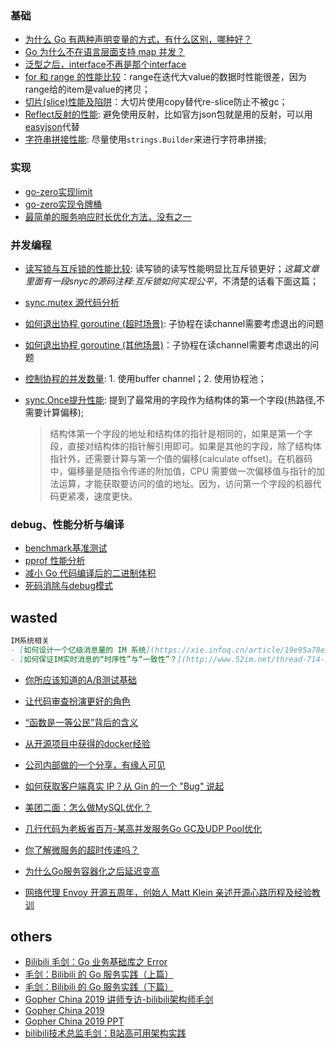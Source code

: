 ### 基础
- [为什么 Go 有两种声明变量的方式，有什么区别，哪种好？](https://mp.weixin.qq.com/s/ADwEhSA1kFOFqzIyWvAqsA)
- [Go 为什么不在语言层面支持 map 并发？](https://mp.weixin.qq.com/s/70ttSbuQ3RpgKkaaIj3D1g)
- [泛型之后，interface不再是那个interface](https://colobu.com/2022/01/08/the-interface-is-not-that-interface-in-go-1-18/)
- [for 和 range 的性能比较](https://geektutu.com/post/hpg-range.html)：range在迭代大value的数据时性能很差，因为range给的item是value的拷贝；
- [切片(slice)性能及陷阱](https://geektutu.com/post/hpg-slice.html)：大切片使用copy替代re-slice防止不被gc；
- [Reflect反射的性能](https://geektutu.com/post/hpg-reflect.html): 避免使用反射，比如官方json包就是用的反射，可以用[easyjson](https://github.com/mailru/easyjson)代替
- [字符串拼接性能](https://geektutu.com/post/hpg-string-concat.html): 尽量使用`strings.Builder`来进行字符串拼接;


### 实现
- [go-zero实现limit](https://mp.weixin.qq.com/s/s8T1430LS-l3ks9cL7sZyw)
- [go-zero实现令牌桶](https://mp.weixin.qq.com/s/ulGRw4qkWbGKdF83VaIb7A)
- [最简单的服务响应时长优化方法，没有之一](https://mp.weixin.qq.com/s/Ec1nuR5Q_QgaC3FqeX1gLg)

### 并发编程
- [读写锁与互斥锁的性能比较](https://geektutu.com/post/hpg-mutex.html): 读写锁的读写性能明显比互斥锁更好；*这篇文章里面有一段snyc的源码注释:互斥锁如何实现公平*，不清楚的话看下面这篇；
- [sync.mutex 源代码分析](https://colobu.com/2018/12/18/dive-into-sync-mutex/)
- [如何退出协程 goroutine (超时场景)](https://geektutu.com/post/hpg-timeout-goroutine.html): 子协程在读channel需要考虑退出的问题
- [如何退出协程 goroutine (其他场景)](https://geektutu.com/post/hpg-exit-goroutine.html)：子协程在读channel需要考虑退出的问题
- [控制协程的并发数量](https://geektutu.com/post/hpg-concurrency-control.html): 1. 使用buffer channel；2. 使用协程池；
- [sync.Once提升性能](https://geektutu.com/post/hpg-sync-once.html): 提到了最常用的字段作为结构体的第一个字段(热路径,不需要计算偏移);
    
    > 结构体第一个字段的地址和结构体的指针是相同的，如果是第一个字段，直接对结构体的指针解引用即可。如果是其他的字段，除了结构体指针外，还需要计算与第一个值的偏移(calculate offset)。在机器码中，偏移量是随指令传递的附加值，CPU 需要做一次偏移值与指针的加法运算，才能获取要访问的值的地址。因为，访问第一个字段的机器代码更紧凑，速度更快。


### debug、性能分析与编译
- [benchmark基准测试](https://geektutu.com/post/hpg-benchmark.html)
- [pprof 性能分析](https://geektutu.com/post/hpg-pprof.html)
- [减小 Go 代码编译后的二进制体积](https://geektutu.com/post/hpg-reduce-size.html)
- [死码消除与debug模式](https://geektutu.com/post/hpg-dead-code-elimination.html)



## wasted
```markdown
IM系统相关
- [如何设计一个亿级消息量的 IM 系统](https://xie.infoq.cn/article/19e95a78e2f5389588debfb1c)
- [如何保证IM实时消息的“时序性”与“一致性”？](http://www.52im.net/thread-714-1-1.html)

```

- [你所应该知道的A/B测试基础](http://blog.leapoahead.com/2015/08/27/introduction-to-ab-testing/)
- [让代码审查扮演更好的角色](http://blog.leapoahead.com/2016/10/04/code-review-one-step-further/)
- [“函数是一等公民”背后的含义](http://blog.leapoahead.com/2015/09/19/function-as-first-class-citizen/)
- [从开源项目中获得的docker经验](http://blog.leapoahead.com/2015/10/07/docker-lessons-learned-md/)

- [公司内部做的一个分享，有缘人可见](https://mp.weixin.qq.com/s/6AP8E9ilsX5MAMeYW4ia6Q)

- [如何获取客户端真实 IP？从 Gin 的一个 "Bug" 说起](https://mp.weixin.qq.com/s/C-Xf6haLrOWkmBm2lRTdEQ)

- [美团二面：怎么做MySQL优化？](https://mp.weixin.qq.com/s/S7WOWlZY6SUC5dW9UjGpjA)

- [几行代码为老板省百万-某高并发服务Go GC及UDP Pool优化](https://mp.weixin.qq.com/s/YAz5NyiNWJCMlGsJRTAaxw)

- [你了解微服务的超时传递吗？](https://mp.weixin.qq.com/s/vZlFS7lkKplil5cyHirSmA)

- [为什么Go服务容器化之后延迟变高](https://zhuanlan.zhihu.com/p/404699097?utm_source=wechat_session&utm_medium=social&utm_oi=615808713324498944&utm_campaign=shareopn)

- [网络代理 Envoy 开源五周年，创始人 Matt Klein 亲述开源心路历程及经验教训](https://cloudnative.to/blog/envoy-oss-5-year/)

## others
- [Bilibili 毛剑：Go 业务基础库之 Error ](https://mp.weixin.qq.com/s?__biz=MzA4ODg0NDkzOA==&mid=2247487124&idx=1&sn=0f6141c2ccd9a0abc4baf26e04f0fd4c&source=41#wechat_redirect)
- [毛剑：Bilibili 的 Go 服务实践（上篇）](https://mp.weixin.qq.com/s?__biz=MzA4ODg0NDkzOA==&mid=2247487505&idx=1&sn=c9de6535528d2102bee364937201f6e6&source=41#wechat_redirect)
- [毛剑：Bilibili 的 Go 服务实践（下篇）](https://mp.weixin.qq.com/s?__biz=MzA4ODg0NDkzOA==&mid=2247487504&idx=1&sn=9b8663676ee689e0fcd4b990ecf99f3d&source=41#wechat_redirect)
- [Gopher China 2019 讲师专访-bilibili架构师毛剑 ](https://www.sohu.com/a/303913388_657921)
- [Gopher China 2019](https://www.bilibili.com/video/BV1c4411g77Y?p=5)
- [Gopher China 2019 PPT](https://github.com/gopherchina/conference/blob/master/README.md)
- [bilibili技术总监毛剑：B站高可用架构实践](https://zhuanlan.zhihu.com/p/139258985)